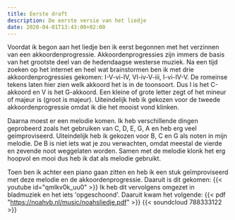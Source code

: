 ```yaml
---
title: Eerste draft
description: De eerste versie van het liedje 
date: 2020-04-01T13:43:00+02:00
---
```

Voordat ik begon aan het liedje ben ik eerst begonnen met het verzinnen van een akkoordenprogressie. Akkoordenprogressies zijn immers de basis van het grootste deel van de hedendaagse westerse muziek. Na een tijd zoeken op het internet en heel wat brainstormen ben ik met drie akkoordenprogressies gekomen: I-V-vi-IV, VI-iv-V-iii, I-vi-IV-V. De romeinse tekens laten hier zien welk akkoord het is in de toonsoort. Dus I is het C-akkoord en V is het G-akkoord. Een kleine of grote letter zegt of het mineur of majeur is (groot is majeur). Uiteindelijk heb ik gekozen voor de tweede akkoordenprogressie omdat ik die het mooist vond klinken.

Daarna moest er een melodie komen. Ik heb verschillende dingen geprobeerd zoals het gebruiken van C, D, E, G, A en heb erg veel geimproviseerd. Uiteindelijk heb ik gekozen voor B, C en G als noten in mijn melodie. De B is niet iets wat je zou verwachten, omdat meestal de vierde en zevende noot weggelaten worden. Samen met de melodie klonk het erg hoopvol en mooi dus heb ik dat als melodie gebruikt.

Toen ben ik achter een piano gaan zitten en heb ik een stuk geïmproviseerd met deze melodie en de akkoordenprogressie. Daaruit is dit gekomen:
{{< youtube id="qmIkv0k_uu0"  >}}
Ik heb dit vervolgens omgezet in bladmuziek en het iets 'opgeschoond'. Daaruit kwam het volgende: 
{{< pdf "https://noahvb.nl/music/noahsliedje.pdf" >}}
{{< soundcloud 788333122 >}}
